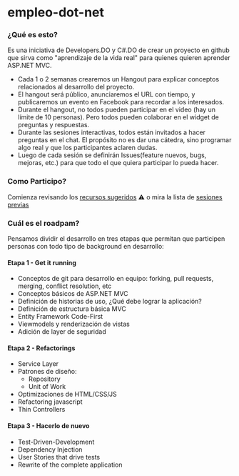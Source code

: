 empleo-dot-net
==============

### ¿Qué es esto?

Es una iniciativa de Developers.DO y C#.DO  de crear un proyecto en github que sirva como "aprendizaje de la vida real" para quienes quieren aprender ASP.NET MVC.

* Cada 1 o 2 semanas crearemos un Hangout para explicar conceptos relacionados al desarrollo del proyecto. 
* El hangout será público, anunciaremos el URL con tiempo, y publicaremos un evento en Facebook para recordar a los interesados.
* Durante el hangout, no todos pueden participar en el video (hay un límite de 10 personas). Pero todos pueden colaborar en el widget de preguntas y respuestas.
* Durante las sesiones interactivas, todos están invitados a hacer preguntas en el chat. El propósito no es dar una cátedra, sino programar algo real y que los participantes aclaren dudas. 
* Luego de cada sesión se definirán Issues(feature nuevos, bugs, mejoras, etc.) para que todo el que quiera participar lo pueda hacer. 

### Como Participo?

Comienza revisando los [recursos sugeridos](#) :warning: o mira la lista de [sesiones previas](Sesiones.md)

### Cuál es el roadpam?

Pensamos dividir el desarrollo en tres etapas que permitan que participen personas con todo tipo de background en desarrollo:

#### Etapa 1 - Get it running

* Conceptos de git para desarrollo en equipo: forking, pull requests, merging, conflict resolution, etc
* Conceptos básicos de ASP.NET MVC
* Definición de historias de uso, ¿Qué debe lograr la aplicación?
* Definición de estructura básica MVC
* Entity Framework Code-First
* Viewmodels y renderización de vistas
* Adición de layer de seguridad

#### Etapa 2 - Refactorings

* Service Layer
* Patrones de diseño: 
  * Repository
  * Unit of Work
* Optimizaciones de HTML/CSS/JS
* Refactoring javascript
* Thin Controllers

#### Etapa 3 - Hacerlo de nuevo

* Test-Driven-Development
* Dependency Injection
* User Stories that drive tests
* Rewrite of the complete application 

